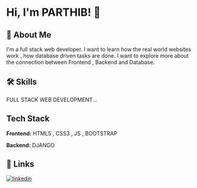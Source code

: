  # Hi, I'm PARTHIB! 👋

## 🚀 About Me
I'm a full stack web developer. I want to learn how the real world websites work , how database driven tasks are done. I want to explore more about the connection between Frontend , Backend and Database.


## 🛠 Skills
FULL STACK WEB DEVELOPMENT...


## Tech Stack

**Frontend:** HTML5 , CSS3 , JS , BOOTSTRAP

**Backend:** DJANGO



## 🔗 Links
[![linkedin](https://img.shields.io/badge/linkedin-0A66C2?style=for-the-badge&logo=linkedin&logoColor=white)](https://www.linkedin.com/in/parthib-kumar-deb-a438a6234/)
